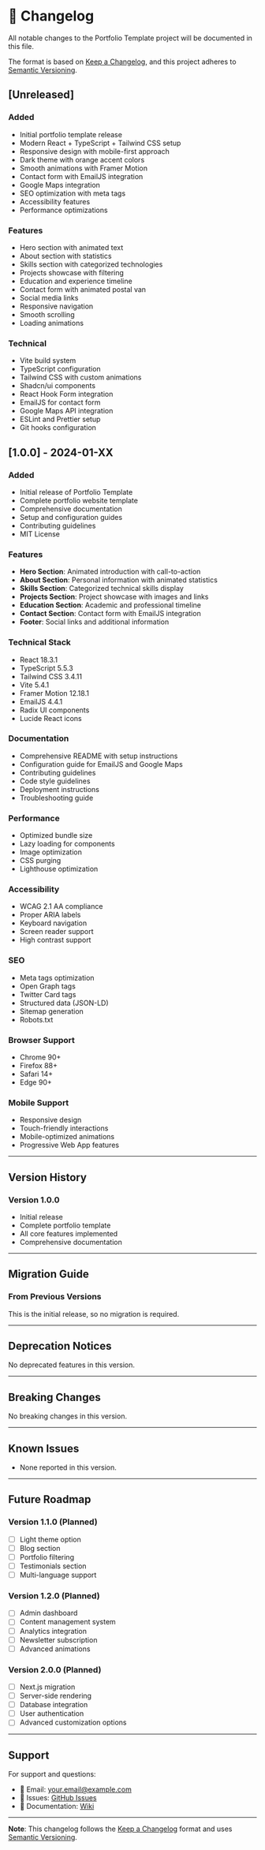 # 📝 Changelog

All notable changes to the Portfolio Template project will be documented in this file.

The format is based on [Keep a Changelog](https://keepachangelog.com/en/1.0.0/),
and this project adheres to [Semantic Versioning](https://semver.org/spec/v2.0.0.html).

## [Unreleased]

### Added
- Initial portfolio template release
- Modern React + TypeScript + Tailwind CSS setup
- Responsive design with mobile-first approach
- Dark theme with orange accent colors
- Smooth animations with Framer Motion
- Contact form with EmailJS integration
- Google Maps integration
- SEO optimization with meta tags
- Accessibility features
- Performance optimizations

### Features
- Hero section with animated text
- About section with statistics
- Skills section with categorized technologies
- Projects showcase with filtering
- Education and experience timeline
- Contact form with animated postal van
- Social media links
- Responsive navigation
- Smooth scrolling
- Loading animations

### Technical
- Vite build system
- TypeScript configuration
- Tailwind CSS with custom animations
- Shadcn/ui components
- React Hook Form integration
- EmailJS for contact form
- Google Maps API integration
- ESLint and Prettier setup
- Git hooks configuration

## [1.0.0] - 2024-01-XX

### Added
- Initial release of Portfolio Template
- Complete portfolio website template
- Comprehensive documentation
- Setup and configuration guides
- Contributing guidelines
- MIT License

### Features
- **Hero Section**: Animated introduction with call-to-action
- **About Section**: Personal information with animated statistics
- **Skills Section**: Categorized technical skills display
- **Projects Section**: Project showcase with images and links
- **Education Section**: Academic and professional timeline
- **Contact Section**: Contact form with EmailJS integration
- **Footer**: Social links and additional information

### Technical Stack
- React 18.3.1
- TypeScript 5.5.3
- Tailwind CSS 3.4.11
- Vite 5.4.1
- Framer Motion 12.18.1
- EmailJS 4.4.1
- Radix UI components
- Lucide React icons

### Documentation
- Comprehensive README with setup instructions
- Configuration guide for EmailJS and Google Maps
- Contributing guidelines
- Code style guidelines
- Deployment instructions
- Troubleshooting guide

### Performance
- Optimized bundle size
- Lazy loading for components
- Image optimization
- CSS purging
- Lighthouse optimization

### Accessibility
- WCAG 2.1 AA compliance
- Proper ARIA labels
- Keyboard navigation
- Screen reader support
- High contrast support

### SEO
- Meta tags optimization
- Open Graph tags
- Twitter Card tags
- Structured data (JSON-LD)
- Sitemap generation
- Robots.txt

### Browser Support
- Chrome 90+
- Firefox 88+
- Safari 14+
- Edge 90+

### Mobile Support
- Responsive design
- Touch-friendly interactions
- Mobile-optimized animations
- Progressive Web App features

---

## Version History

### Version 1.0.0
- Initial release
- Complete portfolio template
- All core features implemented
- Comprehensive documentation

---

## Migration Guide

### From Previous Versions
This is the initial release, so no migration is required.

---

## Deprecation Notices

No deprecated features in this version.

---

## Breaking Changes

No breaking changes in this version.

---

## Known Issues

- None reported in this version.

---

## Future Roadmap

### Version 1.1.0 (Planned)
- [ ] Light theme option
- [ ] Blog section
- [ ] Portfolio filtering
- [ ] Testimonials section
- [ ] Multi-language support

### Version 1.2.0 (Planned)
- [ ] Admin dashboard
- [ ] Content management system
- [ ] Analytics integration
- [ ] Newsletter subscription
- [ ] Advanced animations

### Version 2.0.0 (Planned)
- [ ] Next.js migration
- [ ] Server-side rendering
- [ ] Database integration
- [ ] User authentication
- [ ] Advanced customization options

---

## Support

For support and questions:
- 📧 Email: your.email@example.com
- 💬 Issues: [GitHub Issues](https://github.com/your-username/sribatsa_portfolio_templet/issues)
- 📖 Documentation: [Wiki](https://github.com/your-username/sribatsa_portfolio_templet/wiki)

---

**Note**: This changelog follows the [Keep a Changelog](https://keepachangelog.com/) format and uses [Semantic Versioning](https://semver.org/). 